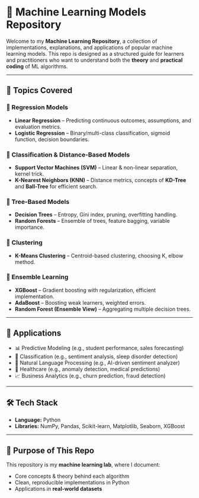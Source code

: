 # 🧠 Machine Learning Models Repository  

Welcome to my **Machine Learning Repository**, a collection of implementations, explanations, and applications of popular machine learning models. This repo is designed as a structured guide for learners and practitioners who want to understand both the **theory** and **practical coding** of ML algorithms.  

---

## 📌 Topics Covered  

### 🔹 Regression Models  
- **Linear Regression** – Predicting continuous outcomes, assumptions, and evaluation metrics.  
- **Logistic Regression** – Binary/multi-class classification, sigmoid function, decision boundaries.  

### 🔹 Classification & Distance-Based Models  
- **Support Vector Machines (SVM)** – Linear & non-linear separation, kernel trick.  
- **K-Nearest Neighbors (KNN)** – Distance metrics, concepts of **KD-Tree** and **Ball-Tree** for efficient search.  

### 🔹 Tree-Based Models  
- **Decision Trees** – Entropy, Gini index, pruning, overfitting handling.  
- **Random Forests** – Ensemble of trees, feature bagging, variable importance.  

### 🔹 Clustering  
- **K-Means Clustering** – Centroid-based clustering, choosing K, elbow method.  

### 🔹 Ensemble Learning  
- **XGBoost** – Gradient boosting with regularization, efficient implementation.  
- **AdaBoost** – Boosting weak learners, weighted errors.  
- **Random Forest (Ensemble View)** – Aggregating multiple decision trees.  

---

## 🚀 Applications  
- 📊 Predictive Modeling (e.g., student performance, sales forecasting)  
- 🧠 Classification (e.g., sentiment analysis, sleep disorder detection)  
- 💬 Natural Language Processing (e.g., AI-driven sentiment analyzer)  
- 🛌 Healthcare (e.g., anomaly detection, medical predictions)  
- 📈 Business Analytics (e.g., churn prediction, fraud detection)  

---

## 🛠️ Tech Stack  
- **Language:** Python  
- **Libraries:** NumPy, Pandas, Scikit-learn, Matplotlib, Seaborn, XGBoost  

---
## 🌱 Purpose of This Repo  
This repository is my **machine learning lab**, where I document:  
- Core concepts & theory behind each algorithm  
- Clean, reproducible implementations in Python  
- Applications in **real-world datasets** 
